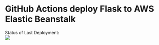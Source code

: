 # GitHub Actions deploy Flask to AWS Elastic Beanstalk




Status of Last Deployment:<br>
<img src="https://github.com/RaulFTW/github-actions-part-2-cicd-to-aws/workflows/CI-CD-Pipleline-to-AWS-ElasticBeanstalk/badge.svg?branch=main"><br>

